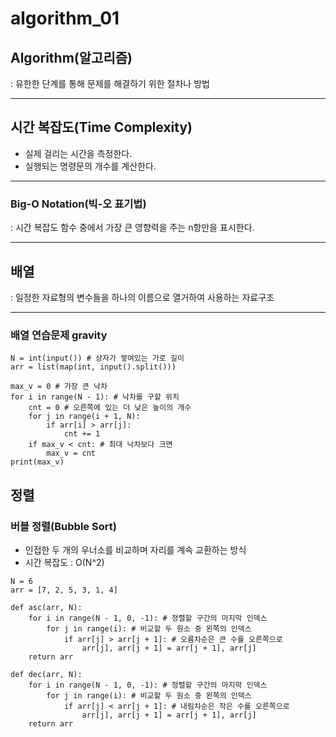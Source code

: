 # algorithm_01

## Algorithm(알고리즘)
: 유한한 단계를 통해 문제를 해결하기 위한 절차나 방법

---

## 시간 복잡도(Time Complexity)
- 실제 걸리는 시간을 측정한다.
- 실행되는 명령문의 개수를 계산한다.

---

### Big-O Notation(빅-오 표기법)
: 시간 복잡도 함수 중에서 가장 큰 영향력을 주는 n항만을 표시한다.

---

## 배열
: 일정한 자료형의 변수들을 하나의 이름으로 열거하여 사용하는 자료구조

---

### 배열 연습문제 gravity
```
N = int(input()) # 상자가 쌓여있는 가로 길이
arr = list(map(int, input().split()))

max_v = 0 # 가장 큰 낙차
for i in range(N - 1): # 낙차를 구할 위치
    cnt = 0 # 오른쪽에 있는 더 낮은 높이의 개수
    for j in range(i + 1, N):
        if arr[i] > arr[j]:
            cnt += 1
    if max_v < cnt: # 최대 낙차보다 크면
        max_v = cnt
print(max_v)
```

## 정렬

### 버블 정렬(Bubble Sort)
* 인접한 두 개의 우너소를 비교하며 자리를 계속 교환하는 방식
* 시간 복잡도 : O(N^2)
```
N = 6
arr = [7, 2, 5, 3, 1, 4]

def asc(arr, N):
    for i in range(N - 1, 0, -1): # 정렬할 구간의 마지막 인덱스
        for j in range(i): # 비교할 두 원소 중 왼쪽의 인덱스
            if arr[j] > arr[j + 1]: # 오름차순은 큰 수를 오른쪽으로
                arr[j], arr[j + 1] = arr[j + 1], arr[j]
    return arr

def dec(arr, N):
    for i in range(N - 1, 0, -1): # 정렬할 구간의 마지막 인덱스
        for j in range(i): # 비교할 두 원소 중 왼쪽의 인덱스
            if arr[j] < arr[j + 1]: # 내림차순은 작은 수를 오른쪽으로
                arr[j], arr[j + 1] = arr[j + 1], arr[j]
    return arr
```